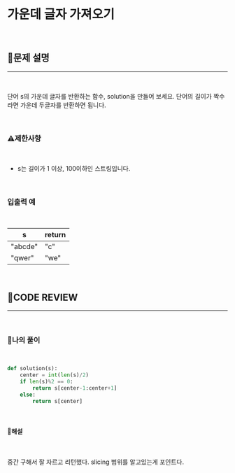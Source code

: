# 가운데 글자 가져오기

<br/>

## **📝문제 설명**
***

<br/>

단어 s의 가운데 글자를 반환하는 함수, solution을 만들어 보세요. 단어의 길이가 짝수라면 가운데 두글자를 반환하면 됩니다.

<br/>

### **⚠제한사항**

<br/>

- s는 길이가 1 이상, 100이하인 스트링입니다.

<br/>

### **입출력 예**

<br/>

s |	return
--|--------
"abcde" |	"c"
"qwer" |	"we"

<br/>


## **🧐CODE REVIEW**
***

<br/>

### **🧾나의 풀이**

<br/>

```python
def solution(s):
    center = int(len(s)/2)
    if len(s)%2 == 0:
        return s[center-1:center+1]
    else:
        return s[center]
```

<br/>

#### **📝해설**

<br/>

중간 구해서 잘 자르고 리턴했다. slicing 범위를 알고있는게 포인트다.

<br/>